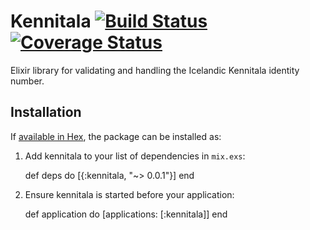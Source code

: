 # Kennitala [![Build Status](https://travis-ci.org/JonGretar/Kennitala.ex.svg?branch=master)](https://travis-ci.org/JonGretar/Kennitala.ex) [![Coverage Status](https://coveralls.io/repos/github/JonGretar/Kennitala.ex/badge.svg?branch=master)](https://coveralls.io/github/JonGretar/Kennitala.ex?branch=master)

Elixir library for validating and handling the Icelandic Kennitala identity number.

## Installation

If [available in Hex](https://hex.pm/docs/publish), the package can be installed as:

  1. Add kennitala to your list of dependencies in `mix.exs`:

        def deps do
          [{:kennitala, "~> 0.0.1"}]
        end

  2. Ensure kennitala is started before your application:

        def application do
          [applications: [:kennitala]]
        end
